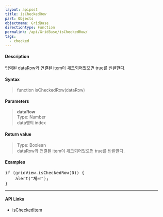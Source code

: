 ```yaml
---
layout: apipost
title: isCheckedRow
part: Objects
objectname: GridBase
directiontype: Function
permalink: /api/GridBase/isCheckedRow/
tags:
  - checked
---
```



#### Description

 입력된 dataRow와 연결된 item이 체크되어있으면 true를 반환한다.  

#### Syntax

> function isCheckedRow(dataRow)  

#### Parameters

> **dataRow**  
> Type: Number  
> data행의 index  

#### Return value

> Type: Boolean  
> dataRow와 연결된 item이 체크되어있으면 true를 반환한다.  

#### Examples 

<pre class="prettyprint">
if (gridView.isCheckedRow(0)) {
    alert("체크");
}
</pre>

---

#### API Links

* [isCheckedItem](/api/GridBase/isCheckedItem)